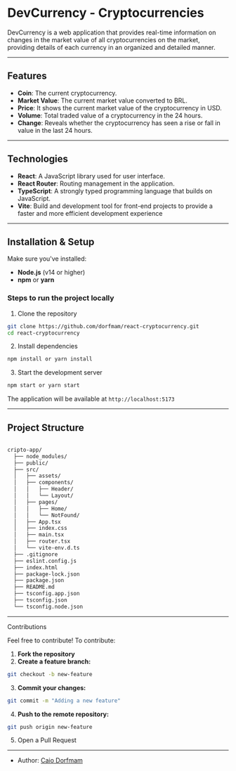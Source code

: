 # DevCurrency - Cryptocurrencies

DevCurrency is a web application that provides real-time information on changes in the market value of all cryptocurrencies on the market, providing details of each currency in an organized and detailed manner.

---

## Features

- **Coin**: The current cryptocurrency.
- **Market Value**: The current market value converted to BRL.
- **Price**: It shows the current market value of the cryptocurrency in USD.
- **Volume**: Total traded value of a cryptocurrency in the 24 hours.
- **Change**: Reveals whether the cryptocurrency has seen a rise or fall in value in the last 24 hours.

---

## Technologies

- **React**: A JavaScript library used for user interface.
- **React Router**: Routing management in the application.
- **TypeScript**: A strongly typed programming language that builds on JavaScript.
- **Vite**: Build and development tool for front-end projects to provide a faster and more efficient development experience

---

## Installation & Setup

Make sure you've installed:

- **Node.js** (v14 or higher)
- **npm** or **yarn**

### Steps to run the project locally

1. Clone the repository

  ```bash
  git clone https://github.com/dorfmam/react-cryptocurrency.git
  cd react-cryptocurrency
  ```

2. Install dependencies

  ```bash
  npm install or yarn install
  ```

3. Start the development server

  ```bash
  npm start or yarn start
  ```

The application will be available at `http://localhost:5173`

---

## Project Structure

  ```bash 

  cripto-app/
    ├── node_modules/
    ├── public/
    ├── src/
    │   ├── assets/
    │   ├── components/
    │   │   ├── Header/
    │   │   └── Layout/
    │   ├── pages/
    │   │   ├── Home/
    │   │   └── NotFound/
    │   ├── App.tsx
    │   ├── index.css
    │   ├── main.tsx
    │   ├── router.tsx
    │   └── vite-env.d.ts
    ├── .gitignore
    ├── eslint.config.js
    ├── index.html
    ├── package-lock.json
    ├── package.json
    ├── README.md
    ├── tsconfig.app.json
    ├── tsconfig.json
    └── tsconfig.node.json
  ```

---

Contributions

Feel free to contribute! To contribute:

1. **Fork the repository**
2. **Create a feature branch:**

  ```bash
  git checkout -b new-feature
  ```
3. **Commit your changes:**

  ```bash
  git commit -m "Adding a new feature"
  ```
4. **Push to the remote repository:**

  ```bash
  git push origin new-feature
  ```
5. Open a Pull Request

---

- Author: [Caio Dorfmam](https://github.com/dorfmam/main)
